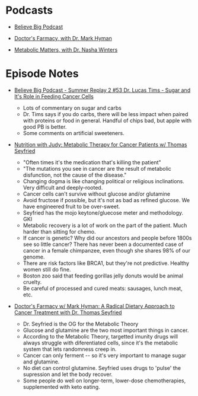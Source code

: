 
# Podcasts

- [Believe Big Podcast](https://antennapod.org/deeplink/subscribe/?url=%68%74%74ps%3A%2F%2Ffeeds.buzzsprout.com%2F1892370.rss&title=Believe+Big+Podcast)
  
- [Doctor's Farmacy, with Dr. Mark Hyman](https://feeds.megaphone.fm/thedoctorsfarmacy)

- [Metabolic Matters, with Dr. Nasha Winters](https://antennapod.org/deeplink/subscribe/?url=%68%74%74ps%3A%2F%2Fanchor.fm%2Fs%2Fe7628774%2Fpodcast%2Frss&title=Metabolic+Matters)

# Episode Notes

- [Believe Big Podcast - Summer Replay 2 #53 Dr. Lucas Tims - Sugar and It's Role in Feeding Cancer Cells](https://www.buzzsprout.com/1892370/episodes/15394373-summer-replay-2-53-dr-lucas-tims-sugar-and-it-s-role-in-feeding-cancer-cells.mp3)
  - Lots of commentary on sugar and carbs
  - Dr. Tims says if you do carbs, there will be less impact when paired with proteins or food in general.  Handful of chips bad, but apple with good PB is better.
  - Some comments on artificial sweeteners.

- [Nutrition with Judy:  Metabolic Therapy for Cancer Patients w/ Thomas Seyfried](https://youtu.be/5uyXao8x3_s?si=oTYWbqcB6mUO81ni)
  - "Often times it's the medication that's killing the patient"
  - "The mutations you see in cancer are the result of metabolic disfunction, not the cause of the disease."
  - Changing dogma is like changing political or religious inclinations.  Very difficult and deeply-rooted.
  - Cancer cells can't survive without glucose and/or glutamine
  - Avoid fructose if possible, but it's not as bad as refined glucose.  We have engineered fruit to be over-sweet.
  - Seyfried has the mojo keytone/gluecose meter and methodology.  GKI
  - Metabolic recovery is a lot of work on the part of the patient.  Much harder than sitting for chemo.
  - If cancer is genetic?  Why did our ancestors and people before 1800s see so little cancer?  There has never been a documented case of cancer in a female chimpanzee, even though she shares 98% of our genome.
  - There are risk factors like BRCA1, but they're not predictive.  Healthy women still do fine.
  - Boston zoo said that feeding gorillas jelly donuts would be animal cruelty.
  - Be careful of processed and cured meats:  sausages, lunch meat, etc.

- [Doctor's Farmacy w/ Mark Hyman:  A Radical Dietary Approach to Cancer Treatment with Dr. Thomas Seyfried](https://pdst.fm/e/mgln.ai/e/269/pscrb.fm/rss/p/traffic.megaphone.fm/HYMANDIGITALLLC4355600507.mp3?updated=1713554815)
  - Dr. Seyfried is the OG for the Metabolic Theory
  - Glucose and glutamine are the two most important things in cancer.
  - According to the Metabolic Theory, targetted imunity drugs will always struggle with diferentiated cells, since it's the metabolic system that lets randomness creep in.
  - Cancer can only ferment -- so it's very important to manage sugar and glutamine.
  - No diet can control glutamine.  Seyfried uses drugs to 'pulse' the supression and let the body recover.
  - Some people do well on longer-term, lower-dose chemotherapies, supplemented with keto eating.
